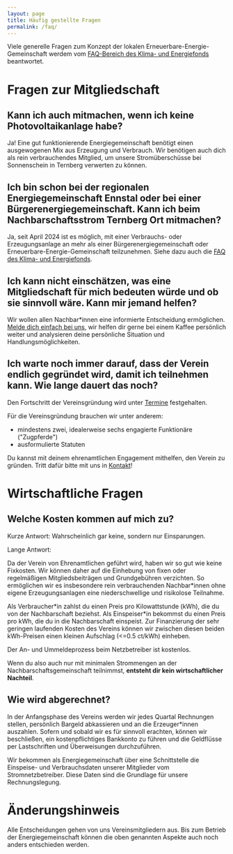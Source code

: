 ```yaml
---
layout: page
title: Häufig gestellte Fragen
permalink: /faq/
---
```


Viele generelle Fragen zum Konzept der lokalen Erneuerbare-Energie-Gemeinschaft werdem vom [FAQ-Bereich des Klima- und Energiefonds](https://energiegemeinschaften.gv.at/faqs/) beantwortet.

# Fragen zur Mitgliedschaft

## Kann ich auch mitmachen, wenn ich keine Photovoltaikanlage habe?

Ja! Eine gut funktionierende Energiegemeinschaft benötigt einen ausgewogenen Mix aus Erzeugung und Verbrauch. Wir benötigen auch dich als rein verbrauchendes Mitglied, um unsere Stromüberschüsse bei Sonnenschein in Ternberg verwerten zu können.

## Ich bin schon bei der regionalen Energiegemeinschaft Ennstal oder bei einer Bürgerenergiegemeinschaft. Kann ich beim Nachbarschaftsstrom Ternberg Ort mitmachen?

Ja, seit April 2024 ist es möglich, mit einer Verbrauchs- oder Erzeugungsanlage an mehr als einer Bürgerenergiegemeinschaft oder Erneuerbare-Energie-Gemeinschaft teilzunehmen. Siehe dazu auch die [FAQ des Klima- und Energiefonds](https://energiegemeinschaften.gv.at/faqs/#teilnahme-energiegemeinschaften).

## Ich kann nicht einschätzen, was eine Mitgliedschaft für mich bedeuten würde und ob sie sinnvoll wäre. Kann mir jemand helfen?

Wir wollen allen Nachbar\*innen eine informierte Entscheidung ermöglichen. [Melde dich einfach bei uns](/kontakt/), wir helfen dir gerne bei einem Kaffee persönlich weiter und analysieren deine persönliche Situation und Handlungsmöglichkeiten.

## Ich warte noch immer darauf, dass der Verein endlich gegründet wird, damit ich teilnehmen kann. Wie lange dauert das noch?

Den Fortschritt der Vereinsgründung wird unter [Termine](/termine/) festgehalten.

Für die Vereinsgründung brauchen wir unter anderem:
- mindestens zwei, idealerweise sechs engagierte Funktionäre ("Zugpferde")
- ausformulierte Statuten

Du kannst mit deinem ehrenamtlichen Engagement mithelfen, den Verein zu gründen. Tritt dafür bitte mit uns in [Kontakt](/kontakt/)!

# Wirtschaftliche Fragen

## Welche Kosten kommen auf mich zu?

Kurze Antwort: Wahrscheinlich gar keine, sondern nur Einsparungen.

Lange Antwort:

Da der Verein von Ehrenamtlichen geführt wird, haben wir so gut wie keine Fixkosten. Wir können daher auf die Einhebung von fixen oder regelmäßigen Mitgliedsbeiträgen und Grundgebühren verzichten. So ermöglichen wir es insbesondere rein verbrauchenden Nachbar\*innen ohne eigene Erzeugungsanlagen eine niederschwellige und risikolose Teilnahme.

Als Verbraucher\*in zahlst du einen Preis pro Kilowattstunde (kWh), die du von der Nachbarschaft beziehst. Als Einspeiser\*in bekommst du einen Preis pro kWh, die du in die Nachbarschaft einspeist. Zur Finanzierung der sehr geringen laufenden Kosten des Vereins können wir zwischen diesen beiden kWh-Preisen einen kleinen Aufschlag (<=0.5 ct/kWh) einheben.

Der An- und Ummeldeprozess beim Netzbetreiber ist kostenlos.

Wenn du also auch nur mit minimalen Strommengen an der Nachbarschaftsgemeinschaft teilnimmst, **entsteht dir kein wirtschaftlicher Nachteil**.

## Wie wird abgerechnet?

In der Anfangsphase des Vereins werden wir jedes Quartal Rechnungen stellen, persönlich Bargeld abkassieren und an die Erzeuger\*innen auszahlen. Sofern und sobald wir es für sinnvoll erachten, können wir beschließen, ein kostenpflichtiges Bankkonto zu führen und die Geldflüsse per Lastschriften und Überweisungen durchzuführen.

Wir bekommen als Energiegemeinschaft über eine Schnittstelle die Einspeise- und Verbrauchsdaten unserer Mitglieder vom Stromnetzbetreiber. Diese Daten sind die Grundlage für unsere Rechnungslegung.

# Änderungshinweis

Alle Entscheidungen gehen von uns Vereinsmitgliedern aus. Bis zum Betrieb der Energiegemeinschaft können die oben genannten Aspekte auch noch anders entschieden werden.

